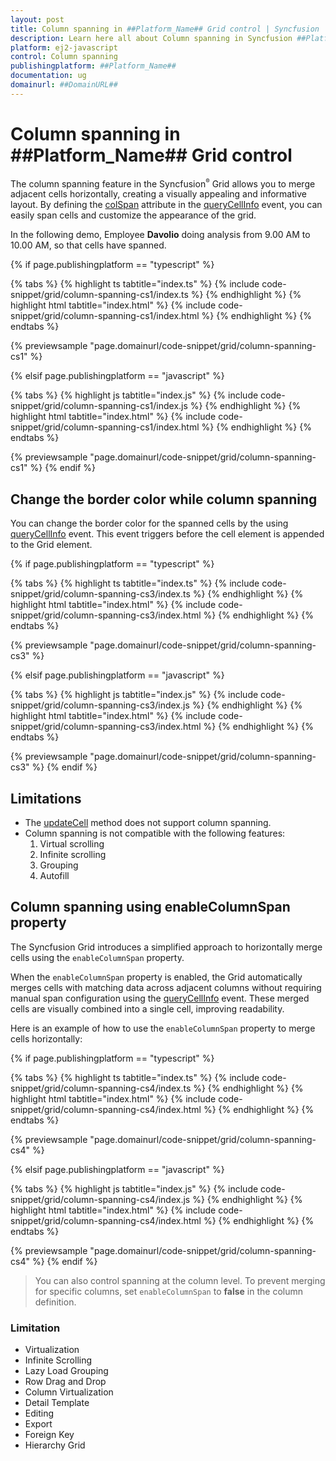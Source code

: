 ```yaml
---
layout: post
title: Column spanning in ##Platform_Name## Grid control | Syncfusion
description: Learn here all about Column spanning in Syncfusion ##Platform_Name## Grid control of Syncfusion Essential JS 2 and more.
platform: ej2-javascript
control: Column spanning 
publishingplatform: ##Platform_Name##
documentation: ug
domainurl: ##DomainURL##
---
```


# Column spanning in ##Platform_Name## Grid control

The column spanning feature in the Syncfusion<sup style="font-size:70%">&reg;</sup> Grid allows you to merge adjacent cells horizontally, creating a visually appealing and informative layout. By defining the [colSpan](../../api/grid/queryCellInfoEventArgs/#colspan) attribute in the [queryCellInfo](../../api/grid/queryCellInfoEventArgs/) event, you can easily span cells and customize the appearance of the grid.

In the following demo, Employee **Davolio** doing analysis from 9.00 AM to 10.00 AM, so that cells have spanned.

{% if page.publishingplatform == "typescript" %}

 {% tabs %}
{% highlight ts tabtitle="index.ts" %}
{% include code-snippet/grid/column-spanning-cs1/index.ts %}
{% endhighlight %}
{% highlight html tabtitle="index.html" %}
{% include code-snippet/grid/column-spanning-cs1/index.html %}
{% endhighlight %}
{% endtabs %}
        
{% previewsample "page.domainurl/code-snippet/grid/column-spanning-cs1" %}

{% elsif page.publishingplatform == "javascript" %}

{% tabs %}
{% highlight js tabtitle="index.js" %}
{% include code-snippet/grid/column-spanning-cs1/index.js %}
{% endhighlight %}
{% highlight html tabtitle="index.html" %}
{% include code-snippet/grid/column-spanning-cs1/index.html %}
{% endhighlight %}
{% endtabs %}

{% previewsample "page.domainurl/code-snippet/grid/column-spanning-cs1" %}
{% endif %}

## Change the border color while column spanning

You can change the border color for the spanned cells by the using [queryCellInfo](../../api/grid/#querycellinfo) event. This event triggers before the cell element is appended to the Grid element.

{% if page.publishingplatform == "typescript" %}

 {% tabs %}
{% highlight ts tabtitle="index.ts" %}
{% include code-snippet/grid/column-spanning-cs3/index.ts %}
{% endhighlight %}
{% highlight html tabtitle="index.html" %}
{% include code-snippet/grid/column-spanning-cs3/index.html %}
{% endhighlight %}
{% endtabs %}
        
{% previewsample "page.domainurl/code-snippet/grid/column-spanning-cs3" %}

{% elsif page.publishingplatform == "javascript" %}

{% tabs %}
{% highlight js tabtitle="index.js" %}
{% include code-snippet/grid/column-spanning-cs3/index.js %}
{% endhighlight %}
{% highlight html tabtitle="index.html" %}
{% include code-snippet/grid/column-spanning-cs3/index.html %}
{% endhighlight %}
{% endtabs %}

{% previewsample "page.domainurl/code-snippet/grid/column-spanning-cs3" %}
{% endif %}

## Limitations

* The [updateCell](../../api/grid/#updatecell) method does not support column spanning.
* Column spanning is not compatible with the following features:
    1. Virtual scrolling
    2. Infinite scrolling
    3. Grouping
    4. Autofill

## Column spanning using enableColumnSpan property    

The Syncfusion Grid introduces a simplified approach to horizontally merge cells using the `enableColumnSpan` property. 

When the `enableColumnSpan` property is enabled, the Grid automatically merges cells with matching data across adjacent columns without requiring manual span configuration using the [queryCellInfo](../../api/grid/#querycellinfo) event. These merged cells are visually combined into a single cell, improving readability.

Here is an example of how to use the `enableColumnSpan` property to merge cells horizontally:

{% if page.publishingplatform == "typescript" %}

 {% tabs %}
{% highlight ts tabtitle="index.ts" %}
{% include code-snippet/grid/column-spanning-cs4/index.ts %}
{% endhighlight %}
{% highlight html tabtitle="index.html" %}
{% include code-snippet/grid/column-spanning-cs4/index.html %}
{% endhighlight %}
{% endtabs %}
        
{% previewsample "page.domainurl/code-snippet/grid/column-spanning-cs4" %}

{% elsif page.publishingplatform == "javascript" %}

{% tabs %}
{% highlight js tabtitle="index.js" %}
{% include code-snippet/grid/column-spanning-cs4/index.js %}
{% endhighlight %}
{% highlight html tabtitle="index.html" %}
{% include code-snippet/grid/column-spanning-cs4/index.html %}
{% endhighlight %}
{% endtabs %}

{% previewsample "page.domainurl/code-snippet/grid/column-spanning-cs4" %}
{% endif %}

> You can also control spanning at the column level. To prevent merging for specific columns, set `enableColumnSpan` to **false** in the column definition.

### Limitation

* Virtualization
* Infinite Scrolling
* Lazy Load Grouping
* Row Drag and Drop
* Column Virtualization
* Detail Template
* Editing
* Export
* Foreign Key
* Hierarchy Grid